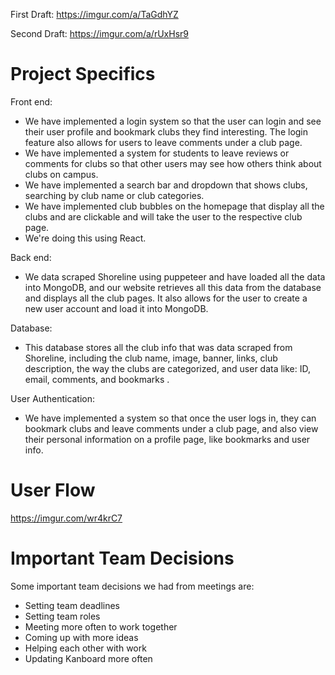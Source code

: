 
First Draft: https://imgur.com/a/TaGdhYZ <br />

Second Draft: https://imgur.com/a/rUxHsr9 <br />

# Project Specifics
Front end: <br />
- We have implemented a login system so that the user can login and see their user profile and bookmark clubs they find interesting. The login feature also allows for users to leave comments under a club page.
- We have implemented a system for students to leave reviews or comments for clubs so that other users may see how others think about clubs on campus.
- We have implemented a search bar and dropdown that shows clubs, searching by club name or club categories.
- We have implemented club bubbles on the homepage that display all the clubs and are clickable and will take the user to the respective club page.
- We're doing this using React. <br />

Back end: <br />
- We data scraped Shoreline using puppeteer and have loaded all the data into MongoDB, and our website retrieves all this data from the database and displays all the club pages. It also allows for the user to create a new user account and load it into MongoDB.<br />


Database: <br />
- This database stores all the club info that was data scraped from Shoreline, including the club name, image, banner, links, club description, the way the clubs are categorized, and user data like: ID, email, comments, and bookmarks .<br />


User Authentication: <br />
- We have implemented a system so that once the user logs in, they can bookmark clubs and leave comments under a club page, and also view their personal information on a profile page, like bookmarks and user info.



# User Flow
https://imgur.com/wr4krC7 <br />
# Important Team Decisions
Some important team decisions we had from meetings are: <br /> 
- Setting team deadlines
- Setting team roles
- Meeting more often to work together
- Coming up with more ideas
- Helping each other with work
- Updating Kanboard more often

